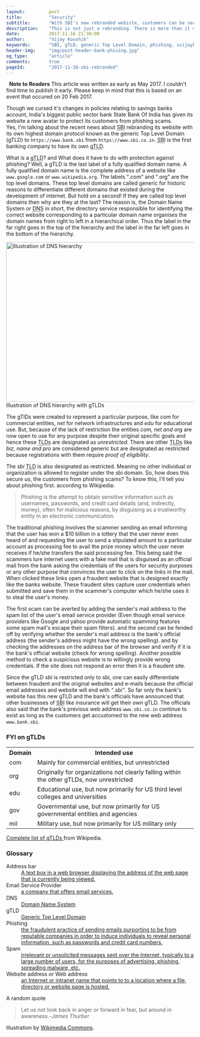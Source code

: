 ```yaml
---
layout:   		post
title:    		"Security"
subtitle: 		"With SBI's new rebranded webiste, customers can be secured from phishing scams"
description:	"This is not just a rebranding. There is more than it meets the eye"
date:			2017-11-16 21:30:00
author: 		"Vijay Koushik"
keywords:   	"SBI, gTLD, generic Top Level Domain, phishing, svijaykoushik, blog, topic of interest, SBI website rebranding"
header-img: 	"img/post-header-bank-phising.jpg"
og_type: 		"article"
comments:       true
pageId:         "2017-11-16-sbi-rebranded"
---
```

<div class="alert alert-info">
  <strong>Note to Readers</strong> This article was written as early as May 2017. I couldn't find time to publish it early. Please keep in mind that this is based on an event that occured on 20 Feb 2017.
</div>

<p>Though we cursed it's changes in policies relating to savings banks account, India's biggest public sector bank State Bank Of India has given its website a new avatar to protect its customers from phishing scams.<br/>Yes, I'm talking about the recent news about <abbr title="State Bank of India">SBI</abbr> rebranding its website with its own highest domain protocol known as the generic Top Level Domain (gTLD) to <code>https://www.bank.sbi</code> from <code>https://www.sbi.co.in</code>. <abbr title="State Bank of India">SBI</abbr> is the first banking company to have its own <abbr title="generic Top Level Domain">gTLD</abbr>.</p>

<p>What is a <abbr title="generic Top Level Domain">gTLD</abbr>? and What does it have to do with protection against phishing? Well, a gTLD is the last label of a fully qualified domain name. A fully qualified domain name is the complete address of a website like <code>www.google.com</code> or <code>www.wikipedia.org</code>. The labels <q>.com</q> and <q>.org</q> are the top level domains. These top level domains are called generic for historic reasons to differentiate different domains that existed during the development of internet. But hold on a second! If they are called top level domains then why are they at the last? The reason is, the Domain Name System or <abbr title="Domain Name System">DNS</abbr> in short, the directory service responsible for identifying the correct website corresponding to a particular domain name organises the domain names from right to left in a hierarchical order. Thus the label in the far right goes in the top of the hierarchy and the label in the far left goes in the bottom of the hierarchy.</p>
<a href="#">
    <img src="{{ site.baseurl }}/img/post-dns-tree-illustration.svg" alt="Illustration of DNS hierarchy" width="732" height="429">
</a>
<span class="caption text-muted">Illustration of DNS hierarchy with gTLDs</span>
<p>The gTlDs were created to represent a particular purpose, like <em>com</em> for commercial entities, <em>net</em> for network infrastructures and <em>edu</em> for educational use. But, because of the lack of restriction the entities <em>com, net and org</em> are now open to use for any purpose despite their original specific goals and hence these <abbr title="Top Level Domains">TLDs</abbr> are designated as <em>unrestricted</em>. There are other <abbr title="Top Level Domains">TLDs</abbr> like <em>biz, name and pro</em> are considered generic but are designated as restricted because registrations with them require <em>proof of eligibility</em>.</p>

<p>The <em>sbi</em> <abbr title="Top Level Domain">TLD</abbr> is also designated as restricted. Meaning no other individual or organization is allowed to register under the sbi domain. So, how does this secure us, the customers from phishing scams? To know this, I'll tell you about phishing first. according to Wikipedia:
<blockquote>Phishing is the attempt to obtain sensitive information such as usernames, passwords, and credit card details (and, indirectly, money), often for malicious reasons, by disguising as a trustworthy entity in an electronic communication.</blockquote>
The traditional phishing involves the scammer sending an email informing that the user has won a $10 billion in a lottery that the user never even heard of and requesting the user to send a stipulated amount to a particular account as processing fee to avail the prize money which the user never receives if he/she transfers the said processing fee. This being said the scammers lure internet users with a fake mail that is disguised as an official mail from the bank asking the credentials of the users for security purposes or any other purpose that convinces the user to click on the links in the mail. When clicked these links open a fraudent website that is designed exactly like the banks website. These fraudent sites capture user credentials when submitted and save them in the scammer's computer which he/she uses it to steal the user's money.
</p>
<p>The first scam can be averted by adding the sender's mail address to the spam list of the user's email service provider (Even though email service providers like Google and yahoo provide automatic spamming features some spam mail's escape their spam filters). and the second can be fended off by verifying whether the sender's mail address is the bank's official address (the sender's address might have the wrong spelling). and by checking the addresses on the address bar of the browser and verify if it is the bank's official website (check for wrong spelling). Another possible method to check a suspicious website is to willingly provide wrong credentials. If the site does not respond an error then it is a fraudent site.</p>

<p>Since the gTLD <em>sbi</em> is restricted only to sbi, one can easily differentiate between fraudent and the original websites and e-mails because the official email addresses and website will end with <em><q>.sbi</q></em>. So far only the bank's website has this new gTLD and the bank's officials have announced that other businesses of <abbr title="State Bank of India">SBI</abbr> like insurance will get their own gTLD. The officials also said that the bank's previous web address <code>www.sbi.co.in</code> continue to exist as long as the customers get accustomed to the new web address <code>www.bank.sbi</code>.</p>
<h3>FYI on gTLDs</h3>
<p>
	<table>
		<tr>
			<th>Domain</th>
			<th>Intended use</th>
		<tr>
		<tr>
			<td>com</td>
			<td>Mainly for commercial entities, but unrestricted</td>
		<tr>
		<tr>
			<td>org</td>
			<td>Originally for organizations not clearly falling within the other gTLDs, now unrestricted</td>
		<tr>
		<tr>
			<td>edu</td>
			<td>Educational use, but now primarily for US third level colleges and universities</td>
		<tr>
		<tr>
			<td>gov</td>
			<td>Governmental use, but now primarily for US governmental entities and agencies</td>
		<tr>
		<tr>
			<td>mil</td>
			<td>Military use, but now primarily for US military only</td>
		<tr>
	</table>
</p>
<p>
<a href="https://en.wikipedia.org/wiki/List_of_Internet_top-level_domains#ICANN-era_generic_top-level_domains" target="_blank">Complete list of gTLDs <i class="fa fa-external-link"></i></a> from Wikipedia.</p>
<h3>Glossary</h3>
<dl>
	<dt>Address bar</dt>
	<dd><a href="https://en.wikipedia.org/wiki/Address_bar">A text box in a web browser displaying the address of the web page that is currently being viewed.<i class="fa fa-external-link"></i></a></dd>
	<dt>Email Service Provider</dt>
	<dd><a href="https://en.wikipedia.org/wiki/Spamming">a company that offers email services. <i class="fa fa-external-link"></i></a></dd>
	<dt>DNS</dt>
	<dd><a href="https://en.wikipedia.org/wiki/Domain_Name_System">Domain Name System <i class="fa fa-external-link"></i></a></dd>
	<dt>gTLD</dt>
	<dd><a href="https://en.wikipedia.org/wiki/Generic_top-level_domain">Generic Top Level Domain <i class="fa fa-external-link"></i></a></dd>
	<dt>Phishing</dt>
	<dd><a href="https://en.wikipedia.org/wiki/Phishing">the fraudulent practice of sending emails purporting to be from reputable companies in order to induce individuals to reveal personal information, such as passwords and credit card numbers. <i class="fa fa-external-link"></i></a></dd>
	<dt>Spam</dt>
	<dd><a href="https://en.wikipedia.org/wiki/Spamming">irrelevant or unsolicited messages sent over the Internet, typically to a large number of users, for the purposes of advertising, phishing, spreading malware, etc. <i class="fa fa-external-link"></i></a></dd>
	<dt>Website address or Web address</dt>
	<dd><a href="https://en.wikipedia.org/wiki/URL">an Internet or intranet name that points to to a location where a file, directory or website page is hosted. <i class="fa fa-external-link"></i></a></dd>
</dl>

<p>A random quote</p>
<blockquote cite="https://en.wikipedia.org/wiki/James_Thurber">
Let us not look back in anger or forward in fear, but around in awareness.-<cite>James Thurber</cite>
</blockquote>

<p>Illustration by <a href="https://commons.wikimedia.org/">Wikimedia Commons</a>.</p>